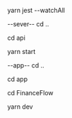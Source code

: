 yarn jest --watchAll

--sever--
cd .. 

cd api 

yarn start 

--app--
cd .. 

cd app

cd FinanceFlow

yarn dev

